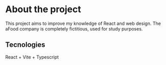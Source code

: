 # About the project

This project aims to improve my knowledge of React and web design. The aFood company is completely fictitious, used for study purposes.

## Tecnologies

React + Vite + Typescript

